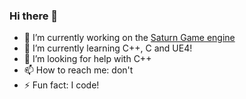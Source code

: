 ### Hi there 👋

- 🔭 I’m currently working on the [Saturn Game engine](https://github.com/BEASTSM96/Sparky-Engine)
- 🌱 I’m currently learning C++, C and UE4!
- 🤔 I’m looking for help with C++
- 📫 How to reach me: don't
- ⚡ Fun fact: I code!
